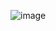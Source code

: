 ![image](https://github.com/ktLearner/krishna.kt539_CSSBATTLES2023/assets/118542939/9e86a910-ba69-47be-9be1-51ca69c20471)

